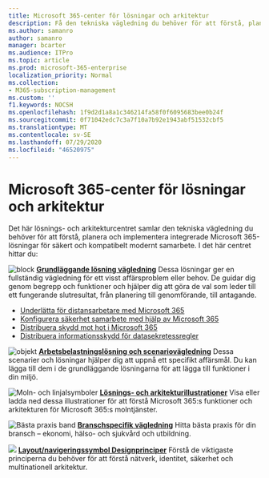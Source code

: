 ```yaml
---
title: Microsoft 365-center för lösningar och arkitektur
description: Få den tekniska vägledning du behöver för att förstå, planera och implementera integrerade Microsoft 365-lösningar för säkert och kompatibelt modernt samarbete.
ms.author: samanro
author: samanro
manager: bcarter
ms.audience: ITPro
ms.topic: article
ms.prod: microsoft-365-enterprise
localization_priority: Normal
ms.collection:
- M365-subscription-management
ms.custom: ''
f1.keywords: NOCSH
ms.openlocfilehash: 1f9d2d1a8a1c346214fa58f0f6095683bee0b24f
ms.sourcegitcommit: 0f71042edc7c3a7f10a7b92e1943abf51532cbf5
ms.translationtype: MT
ms.contentlocale: sv-SE
ms.lasthandoff: 07/29/2020
ms.locfileid: "46520975"
---
```

# <a name="microsoft-365-solution-and-architecture-center"></a>Microsoft 365-center för lösningar och arkitektur

Det här lösnings- och arkitekturcentret samlar den tekniska vägledning du behöver för att förstå, planera och implementera integrerade Microsoft 365-lösningar för säkert och kompatibelt modernt samarbete. I det här centret hittar du:

![block ](https://docs.microsoft.com/office/media/icons/blocks-blue.png) **[Grundläggande lösning vägledning](foundation-solutions-overview.md)** Dessa lösningar ger en fullständig vägledning för ett visst affärsproblem eller behov. De guidar dig genom begrepp och funktioner och hjälper dig att göra de val som leder till ett fungerande slutresultat, från planering till genomförande, till antagande. 

- [Underlätta för distansarbetare med Microsoft 365](empower-people-to-work-remotely.md)
- [Konfigurera säkerhet samarbete med hjälp av Microsoft 365](setup-secure-collaboration-with-teams.md)
- [Distribuera skydd mot hot i Microsoft 365](deploy-threat-protection.md)
- [Distribuera informationsskydd för datasekretessregler](information-protection-deploy.md)

![objekt ](https://docs.microsoft.com/office/media/icons/objects-blue.png) **[Arbetsbelastningslösning och scenariovägledning](workload-solutions-scenarios-overview.md)** Dessa scenarier och lösningar hjälper dig att uppnå ett specifikt affärsmål. Du kan lägga till dem i de grundläggande lösningarna för att lägga till funktioner i din miljö.

![Moln- och linjalsymboler ](https://docs.microsoft.com/office/media/icons/cloud-architecture2.png) **[Lösnings- och arkitekturillustrationer](productivity-illustrations.md)** Visa eller ladda ned dessa illustrationer för att förstå Microsoft 365:s funktioner och arkitekturen för Microsoft 365:s molntjänster.

![Bästa praxis band ](https://docs.microsoft.com/office/media/icons/best-practices-blue.png) **[Branschspecifik vägledning](industry-specific-guidance-overview.md)** Hitta bästa praxis för din bransch – ekonomi, hälso- och sjukvård och utbildning.

![](https://docs.microsoft.com/office/media/icons/layout-navigation-blue.png) **[Layout/navigeringssymbol Designprinciper](design-principles.md)** Förstå de viktigaste principerna du behöver för att förstå nätverk, identitet, säkerhet och multinationell arkitektur.

